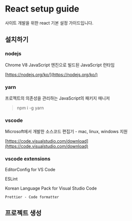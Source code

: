 # React setup guide

사이트 개발을 위한 react 기본 설정 가이드입니다.


## 설치하기

### nodejs

Chrome V8 JavaScript 엔진으로 빌드된 JavaScript 런타임

[https://nodejs.org/ko/](https://nodejs.org/ko/)

### yarn

프로젝트의 의존성을 관리하는 JavaScript의 패키지 매니저

> npm i -g yarn

### vscode

Microsoft에서 개발한 소스코드 편집기 - mac, linux, windows 지원

[https://code.visualstudio.com/download](https://code.visualstudio.com/download)

### vscode extensions

EditorConfig for VS Code

ESLint

Korean Language Pack for Visual Studio Code

	Prettier - Code formatter

## 프로젝트 생성

> 




<!--stackedit_data:
eyJoaXN0b3J5IjpbLTE2MjkwMTk2MTAsLTIwMjI2NTU5ODYsLT
E5MTU5NTQ0OTldfQ==
-->